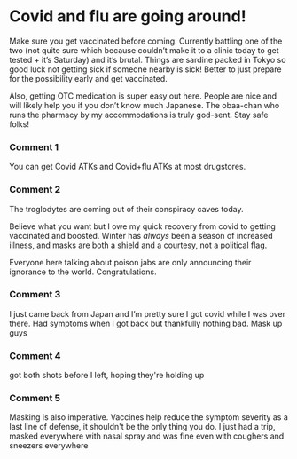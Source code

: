 # Covid and flu are going around!

Make sure you get vaccinated before coming. Currently battling one of the two (not quite sure which because couldn’t make it to a clinic today to get tested + it’s Saturday) and it’s brutal. Things are sardine packed in Tokyo so good luck not getting sick if someone nearby is sick! Better to just prepare for the possibility early and get vaccinated. 

Also, getting OTC medication is super easy out here. People are nice and will likely help you if you don’t know much Japanese. The obaa-chan who runs the pharmacy by my accommodations is truly god-sent. Stay safe folks!

### Comment 1

You can get Covid ATKs and Covid+flu ATKs at most drugstores.

### Comment 2

The troglodytes are coming out of their conspiracy caves today. 

Believe what you want but I owe my quick recovery from covid to getting vaccinated and boosted. Winter has *always* been a season of increased illness, and masks are both a shield and a courtesy, not a political flag.

Everyone here talking about poison jabs are only announcing their ignorance to the world. Congratulations.

### Comment 3

I just came back from Japan and I’m pretty sure I got covid while I was over there. Had symptoms when I got back but thankfully nothing bad. Mask up guys

### Comment 4

got both shots before I left, hoping they're holding up

### Comment 5

Masking is also imperative. Vaccines help reduce the symptom severity as a last line of defense, it shouldn't be the only thing you do. I just had a trip, masked everywhere with nasal spray and was fine even with coughers and sneezers everywhere

